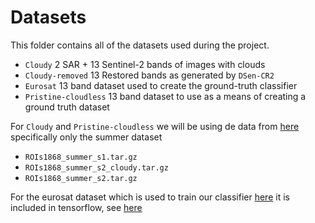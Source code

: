 # Datasets

This folder contains all of the datasets used during the project.

- `Cloudy` 2 SAR + 13 Sentinel-2 bands of images with clouds
- `Cloudy-removed` 13 Restored bands as generated by `DSen-CR2`
- `Eurosat` 13 band dataset used to create the ground-truth classifier
- `Pristine-cloudless` 13 band dataset to use as a means of creating a ground truth dataset

For `Cloudy` and `Pristine-cloudless` we will be using de data from [here](https://mediatum.ub.tum.de/1554803) specifically only the summer dataset

- `ROIs1868_summer_s1.tar.gz`
- `ROIs1868_summer_s2_cloudy.tar.gz`
- `ROIs1868_summer_s2.tar.gz`

For the eurosat dataset which is used to train our classifier [here](https://github.com/phelber/eurosat) it is included in tensorflow, see [here](https://www.tensorflow.org/datasets/catalog/eurosat)
